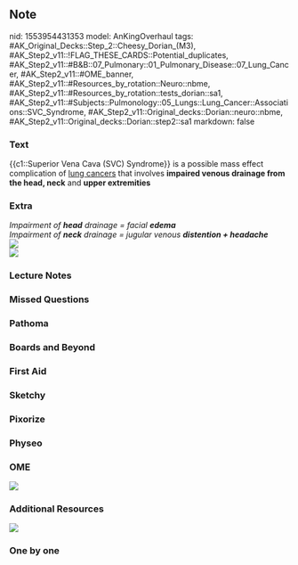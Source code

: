 ## Note
nid: 1553954431353
model: AnKingOverhaul
tags: #AK_Original_Decks::Step_2::Cheesy_Dorian_(M3), #AK_Step2_v11::!FLAG_THESE_CARDS::Potential_duplicates, #AK_Step2_v11::#B&B::07_Pulmonary::01_Pulmonary_Disease::07_Lung_Cancer, #AK_Step2_v11::#OME_banner, #AK_Step2_v11::#Resources_by_rotation::Neuro::nbme, #AK_Step2_v11::#Resources_by_rotation::tests_dorian::sa1, #AK_Step2_v11::#Subjects::Pulmonology::05_Lungs::Lung_Cancer::Associations::SVC_Syndrome, #AK_Step2_v11::Original_decks::Dorian::neuro::nbme, #AK_Step2_v11::Original_decks::Dorian::step2::sa1
markdown: false

### Text
{{c1::Superior Vena Cava (SVC) Syndrome}} is a possible mass effect
complication of <u>lung cancers</u> that involves <b>impaired
venous drainage from the head, neck</b> and <b>upper
extremities</b>

### Extra
<div>
  <div>
    <i>Impairment of <b>head</b> drainage = facial <b>edema</b></i>
  </div>
  <div>
    <i>Impairment of <b>neck</b> drainage = jugular venous
    <b>distention + headache</b></i>
  </div>
  <div>
    <i><img src="paste-1160921070174209.jpg"></i>
  </div><i><img src="paste-81643033329665.jpg"></i>
</div>

### Lecture Notes


### Missed Questions


### Pathoma


### Boards and Beyond


### First Aid


### Sketchy


### Pixorize


### Physeo


### OME
<div class="ome-widget">
  <a href="https://onlinemeded.org?ref=anki"><img src=
  "_OME_AnkiFlashcards_General_3.png"></a>
</div>

### Additional Resources
<img src="paste-895165673766913.jpg">

### One by one

